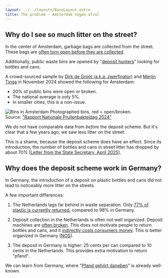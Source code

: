```yaml
---
layout: ../../layouts/BaseLayout.astro
title: The problem - Amsterdam tegen afval
---
```


## Why do I see so much litter on the street?

In the center of Amsterdam, garbage bags are collected from the street. 
These bags are [often torn open before they are collected](https://www.at5.nl/nieuws/232360/bedrijven-mogen-afval-niet-meer-in-plastic-zakken-op-straat-zetten).

Additionally, public waste bins are opened by 
"[deposit hunters](https://www.parool.nl/amsterdam/van-daklozen-tot-georganiseerde-teams-de-jacht-op-statiegeld-ontregelt-amsterdam~bd981ec3/)"
looking for bottles and cans.

A crowd-sourced sample by 
[Dirk de Groot (a.k.a. zwerfinator)](https://www.zwerfinator.nl/) and 
[Merijn Tinga](https://www.plasticsoupsurfer.org/) in November 2024 showed the following for Amsterdam:

- 20% of public bins were open or broken.
- The national average is only 5%.
- In smaller cities, this is a non-issue.

<div class="img-container">
    <img src="/images/prullenbakken_amsterdam.png" alt="Bins in Amsterdam" class="img-header">
    <span class="img-caption">Photographed bins, red = open/broken.<br>Source: <a href="https://www.uu.nl/sites/default/files/Rapport%20Nationale%20Prullenbakteldag%202024.pdf">"Rapport Nationale Prullenbakteldag 2024"</a></span>
</div>

We do not have comparable data from *before* the deposit scheme. But it's clear that a few years ago, we saw less litter on the street.

This is a shame, because the deposit scheme does have an effect. Since its introduction, the number of bottles and cans in street litter has dropped by about 70% 
\[[Letter from the State Secretary, April 2025](https://www.tweedekamer.nl/downloads/document?id=2025D16731)\].

## Why does the deposit scheme work in Germany?

In Germany, the introduction of a deposit on plastic bottles and cans did not lead to noticeably more litter on the streets.

A few important differences:

1. The Netherlands lags far behind in waste separation. Only [77% of plastic is currently returned](https://www.statiegeldnederland.nl/gm-files/update-voortgang-en-resultaten-statiegeld-in-nederland-cijfers-2024.pdf), compared to 98% in Germany.

2. Deposit collection in the Netherlands is often not well organized. Deposit machines are [often broken](https://www.parool.nl/amsterdam/een-jaar-na-de-invoering-van-statiegeld-op-blikjes-zuchtend-in-ellenlange-rijen-en-langs-omgekieperde-vuilnisbakken~bad34c0a/). This does not motivate people to return bottles and cans, and it [indirectly costs consumers money](https://zwerfinator.nl/index.php/blik-op-stuk/). This is better organized in Germany [[NOS](https://nos.nl/artikel/2527333-niemand-voorzag-de-zooi-op-straat-door-uitbreiding-van-statiegeld)].

3. The deposit in Germany is higher: 25 cents per can compared to 10 cents in the Netherlands. This provides extra motivation to return "pfand".

We can learn from Germany, where "[Pfand gehört daneben](https://www.pfand-gehoert-daneben.de/)" is already well-known.
